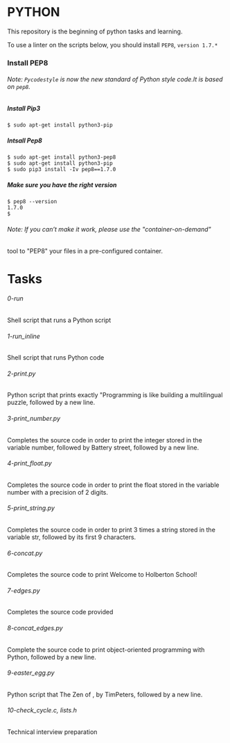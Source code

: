 # PYTHON
This repository is the beginning of python tasks and learning.

To use a linter on the scripts below, you should install `PEP8`, `version 1.7.* `

### Install PEP8

###### Note: `Pycodestyle` is now the new standard of Python style code.It is based on `pep8`.

##### Install Pip3

```
$ sudo apt-get install python3-pip
```

##### Intsall Pep8

```
$ sudo apt-get install python3-pep8
$ sudo apt-get install python3-pip
$ sudo pip3 install -Iv pep8==1.7.0

```
##### Make sure you have the right version
```
$ pep8 --version
1.7.0
$
```

###### Note: If you can’t make it work, please use the "container-on-demand"
 tool to "PEP8" your files in a pre-configured container.

# Tasks


###### 0-run
Shell script that runs a Python script

###### 1-run_inline
Shell script that runs Python code

###### 2-print.py
Python script that prints exactly \"Programming is like building a multilingual
 puzzle, followed by a new line.

###### 3-print_number.py
Completes the source code in order to print the integer stored in the variable
 number, followed by Battery street, followed by a new line.

###### 4-print_float.py
Completes the source code in order to print the float stored in the variable
 number with a precision of 2 digits.

###### 5-print_string.py
Completes the source code in order to print 3 times a string stored in the
 variable str, followed by its first 9 characters.

###### 6-concat.py
Completes the source code to print Welcome to Holberton School!

###### 7-edges.py
Completes the source code provided

###### 8-concat_edges.py
Complete the source code to print object-oriented programming with Python,
 followed by a new line.

###### 9-easter_egg.py
Python script that The Zen of , by TimPeters, followed by a new line.

###### 10-check_cycle.c, lists.h
Technical interview preparation
